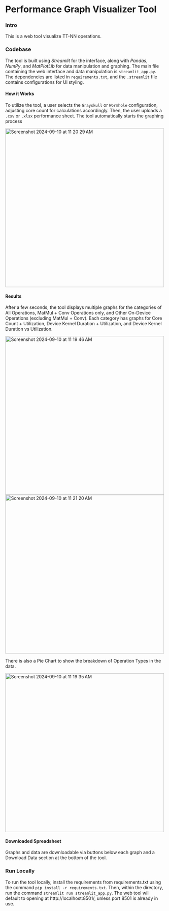 # Performance Graph Visualizer Tool
### Intro
This is a web tool visualize TT-NN operations. 

### Codebase
The tool is built using _Streamlit_ for the interface, along with _Pandas_, _NumPy_, and _MatPlotLib_ for data manipulation and graphing. The main file containing the web interface and data manipulation is `streamlit_app.py`. The dependencies are listed in `requirements.txt`, and the `.streamlit` file contains configurations for UI styling.

#### How it Works
To utilize the tool, a user selects the `Grayskull` or `Wormhole` configuration, adjusting core count for calculations accordingly. Then, the user uploads a `.csv` or `.xlsx` performance sheet. The tool automatically starts the graphing process

<img width="500" alt="Screenshot 2024-09-10 at 11 20 29 AM" src="https://github.com/user-attachments/assets/d3bcf3e9-9130-46ab-8892-fd5d91daa89c">

#### Results
After a few seconds, the tool displays multiple graphs for the categories of All Operations, MatMul + Conv Operations only, and Other On-Device Operations (excluding MatMul + Conv). Each category has graphs for Core Count + Utilization, Device Kernel Duration + Utilization, and Device Kernel Duration vs Utilization.

<img width="500" alt="Screenshot 2024-09-10 at 11 19 46 AM" src="https://github.com/user-attachments/assets/ec3e72fd-eb77-4663-832a-e58256b61e22">

<img width="500" alt="Screenshot 2024-09-10 at 11 21 20 AM" src="https://github.com/user-attachments/assets/233f5cd7-65e9-4e32-b979-1e4dd295bba4">


There is also a Pie Chart to show the breakdown of Operation Types in the data.

<img width="500" alt="Screenshot 2024-09-10 at 11 19 35 AM" src="https://github.com/user-attachments/assets/39b07ec3-641f-4acf-a1e7-8700f9746019">

#### Downloaded Spreadsheet
Graphs and data are downloadable via buttons below each graph and a Download Data section at the bottom of the tool.

### Run Locally
To run the tool locally, install the requirements from requirements.txt using the command `pip install -r requirements.txt`. Then, within the directory, run the command `streamlit run streamlit_app.py`. The web tool will default to opening at http://localhost:8501/, unless port 8501 is already in use.